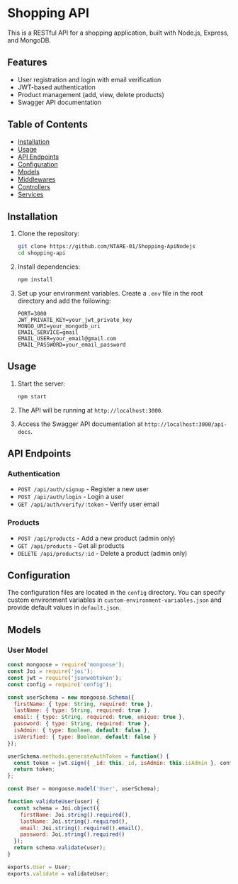 # Shopping API

This is a RESTful API for a shopping application, built with Node.js, Express, and MongoDB.

## Features

- User registration and login with email verification
- JWT-based authentication
- Product management (add, view, delete products)
- Swagger API documentation

## Table of Contents

- [Installation](#installation)
- [Usage](#usage)
- [API Endpoints](#api-endpoints)
- [Configuration](#configuration)
- [Models](#models)
- [Middlewares](#middlewares)
- [Controllers](#controllers)
- [Services](#services)

## Installation

1. Clone the repository:
    ```sh
    git clone https://github.com/NTARE-01/Shopping-ApiNodejs
    cd shopping-api
    ```

2. Install dependencies:
    ```sh
    npm install
    ```

3. Set up your environment variables. Create a `.env` file in the root directory and add the following:
    ```env
    PORT=3000
    JWT_PRIVATE_KEY=your_jwt_private_key
    MONGO_URI=your_mongodb_uri
    EMAIL_SERVICE=gmail
    EMAIL_USER=your_email@gmail.com
    EMAIL_PASSWORD=your_email_password
    ```

## Usage

1. Start the server:
    ```sh
    npm start
    ```

2. The API will be running at `http://localhost:3000`.

3. Access the Swagger API documentation at `http://localhost:3000/api-docs`.

## API Endpoints

### Authentication

- `POST /api/auth/signup` - Register a new user
- `POST /api/auth/login` - Login a user
- `GET /api/auth/verify/:token` - Verify user email

### Products

- `POST /api/products` - Add a new product (admin only)
- `GET /api/products` - Get all products
- `DELETE /api/products/:id` - Delete a product (admin only)

## Configuration

The configuration files are located in the `config` directory. You can specify custom environment variables in `custom-environment-variables.json` and provide default values in `default.json`.

## Models

### User Model

```javascript
const mongoose = require('mongoose');
const Joi = require('joi');
const jwt = require('jsonwebtoken');
const config = require('config');

const userSchema = new mongoose.Schema({
  firstName: { type: String, required: true },
  lastName: { type: String, required: true },
  email: { type: String, required: true, unique: true },
  password: { type: String, required: true },
  isAdmin: { type: Boolean, default: false },
  isVerified: { type: Boolean, default: false }
});

userSchema.methods.generateAuthToken = function() {
  const token = jwt.sign({ _id: this._id, isAdmin: this.isAdmin }, config.get('jwtPrivateKey'));
  return token;
};

const User = mongoose.model('User', userSchema);

function validateUser(user) {
  const schema = Joi.object({
    firstName: Joi.string().required(),
    lastName: Joi.string().required(),
    email: Joi.string().required().email(),
    password: Joi.string().required()
  });
  return schema.validate(user);
}

exports.User = User;
exports.validate = validateUser;

 
 
